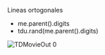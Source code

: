 Lineas ortogonales

- me.parent().digits
- tdu.rand(me.parent().digits)

![TDMovieOut 0](https://user-images.githubusercontent.com/17475338/127596711-530ebc24-4bd9-4456-b80f-2ef53b01c408.jpg)
